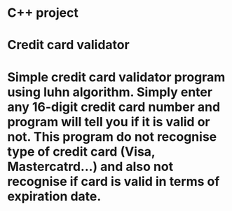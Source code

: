 # C++ project
# Credit card validator
# Simple credit card validator program using luhn algorithm. Simply enter any 16-digit credit card number and program will tell you if it is valid or not. This program do not recognise type of credit card (Visa, Mastercatrd...) and also not recognise if card is valid in terms of expiration date.
